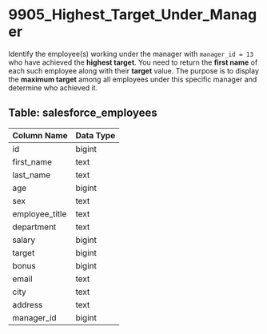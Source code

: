 # 9905_Highest_Target_Under_Manager

Identify the employee(s) working under the manager with `manager_id = 13` who have achieved the **highest target**. You need to return the **first name** of each such employee along with their **target** value. The purpose is to display the **maximum target** among all employees under this specific manager and determine who achieved it.

## Table: salesforce_employees

| Column Name      | Data Type |
|------------------|-----------|
| id               | bigint    |
| first_name       | text      |
| last_name        | text      |
| age              | bigint    |
| sex              | text      |
| employee_title   | text      |
| department       | text      |
| salary           | bigint    |
| target           | bigint    |
| bonus            | bigint    |
| email            | text      |
| city             | text      |
| address          | text      |
| manager_id       | bigint    |
